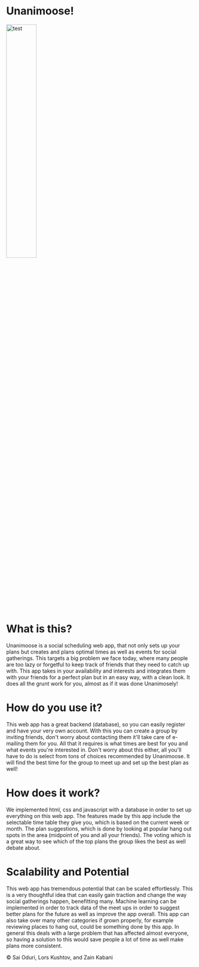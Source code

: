 # Unanimoose!


<img src="Logo.png" alt="test" width = "40%">

<h1> What is this? </h1>
<p> Unanimoose is a social scheduling web app, that not only sets up your plans but creates and plans optimal times as well as events for social gatherings. This targets a big problem we face today, where many people are too lazy or forgetful to keep track of friends that they need to catch up with. This app takes in your availability and interests and integrates them with your friends for a perfect plan but in an easy way, with a clean look. It does all the grunt work for you, almost as if it was done Unanimosely!</p>

<h1> How do you use it? </h1>
<p> This web app has a great backend (database), so you can easily register and have your very own account. With this you can create a group by inviting friends, don't worry about contacting them it'll take care of e-mailing them for you. All that it requires is what times are best for you and what events you're interested in. Don't worry about this either, all you'll have to do is select from tons of choices recommended by Unanimoose. It will find the best time for the group to meet up and set up the best plan as well! </p>

<h1> How does it work? </h1>
<p> We implemented html, css and javascript with a database in order to set up everything on this web app. The features made by this app include the selectable time table they give you, which is based on the current week or month. The plan suggestions, which is done by looking at popular hang out spots in the area (midpoint of you and all your friends). The voting which is a great way to see which of the top plans the group likes the best as well debate about.

<h1> Scalability and Potential </h1>
<p> This web app has tremendous potential that can be scaled effortlessly. This is a very thoughtful idea that can easily gain traction and change the way social gatherings happen, benefitting many. Machine learning can be implemented in order to track data of the meet ups in order to suggest better plans for the future as well as improve the app overall. This app can also take over many other categories if grown properly, for example reviewing places to hang out, could be something done by this app. In general this deals with a large problem that has affected almost everyone, so having a solution to this would save people a lot of time as well make plans more consistent.

<p> © Sai Oduri, Lors Kushtov, and Zain Kabani </p>
